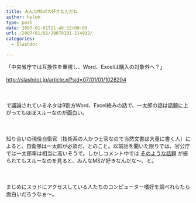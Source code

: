 ```yaml
---
title: みんなMSが大好きなんだね
author: hylom
type: post
date: 2007-01-01T21:40:32+00:00
url: /2007/01/02/20070101-214032/
categories:
  - Slashdot

---
```

「中央省庁では互換性を重視し、Word、Excelは購入の対象外へ？」</br>   
  <http://slashdot.jp/article.pl?sid=07/01/01/1028204> </br>  
</br>   
で議論されているネタは9割方Word、Excel絡みの話で、一太郎の話は話題に上がってもほぼスルーなのが面白い。</br>  
</br>   
知り合いの現役自衛官（技術系の人かつ士官なので当然文書は大量に書く人）によると、自衛隊は一太郎が必須だ、とのこと。以前話を聞いた限りでは、官公庁では一太郎率は相当に高いそうで。しかしコメント中では   [そのような話題][1] が振られてもスルーなのを見ると、みんなMSが好きなんだな〜、と。</br>  
</br>   
まじめにスラドにアクセスしている人たちのコンピューター嗜好を調べれらたら面白いだろうなぁ〜。</br>  
</br>

 [1]: http://slashdot.jp/comments.pl?sid=346037&cid=1085479
